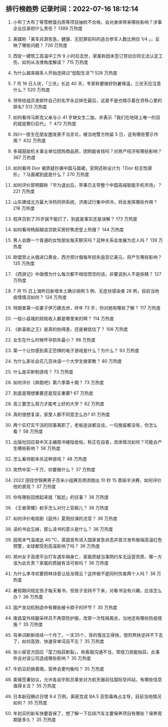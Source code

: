 
## 排行榜趋势 记录时间：2022-07-16 18:12:14
  
  1. 小布丁大布丁等雪糕蛋白质等项目抽检不合格，会对身体带来哪些影响？涉事企业应承担什么责任？ 1389 万热度
    
  2. 美媒称「美军兵源告急，健康、无犯罪前科的适合参军人数比例仅 1/4 」，反映了哪些问题？ 726 万热度
    
  3. 西安一建筑工高温中工作 9 小时后去世，家属称因未签订劳动合同无法认定工伤，如何从法律角度解读？ 715 万热度
    
  4. 为什么越来越多人开始选择过“低配生活”? 528 万热度
    
  5. 7 月 16 日入伏，「三伏」长达 40 天，专家称要做好防暑降温，三伏天应注意什么？ 520 万热度
    
  6. 领导给组员发邮件自己的名字永远排在最后，这是不是也暗示着在领导心里的排名? 513 万热度
    
  7. 如何看待马斯克父亲与小 41 岁继女生二胎，并表示「我们在地球上唯一的目的就是繁衍后代」？ 472 万热度
    
  8. 四川一医生在朋友圈发表不当言论，被当地警方拘留 5 日，这有哪些警示作用？ 432 万热度
    
  9. 多城鼓励机关事业单位团购商品房，团购能省钱吗？对房产经济有哪些影响？ 367 万热度
    
  10. 如何看待 Dior 被质疑抄袭中国马面裙，官网还称设计为「Dior 标志性廓形」？马面裙到底是什么？ 270 万热度
    
  11. 如何评价郭明錤称「华为退出后，苹果已主导整个中国高端智能手机市场」？ 221 万热度
    
  12. 山东建成北方最大冷热同供系统，济南试行集中供冷，将会发挥哪些作用？ 218 万热度
    
  13. 程序员到了35岁就不能打了，到底是事实还是误解？ 173 万热度
    
  14. 如何看待杨超越说贷款买房好焦虑登上热搜？ 144 万热度
    
  15. 男人会跟一个普通的女性朋友每天聊天吗？这种关系会发展为恋人吗？ 139 万热度
    
  16. 欧盟禁止从俄进口黄金，西方预计俄每年损失逾百亿美元，将产生哪些影响？ 135 万热度
    
  17. 《西游记》中唐僧为什么每次都不相信悟空的话，非要说别人不是妖精？ 127 万热度
    
  18. 7 月 15 日上海昨日新增本土确诊病例 5 例、无症状感染者 28 例，目前当地疫情情况如何？ 124 万热度
    
  19. 特朗普第一任妻子伊万娜去世，终年 73 岁，你对她有哪些了解？ 117 万热度
    
  20. 一般小县城的财政收入都是哪里来的啊？ 114 万热度
    
  21. 《新喜剧之王》是真的拍得差，还是被低估了？ 108 万热度
    
  22. 女生在什么时候怀孕损失最小？ 98 万热度
    
  23. 第一个让你感到真正恐惧的电子游戏是什么？为什么？ 93 万热度
    
  24. 为什么家长会花几百块请一个大学生做家教？ 80 万热度
    
  25. 什么是买断制游戏？ 73 万热度
    
  26. 如何评价《奔跑吧》第六季第十期？ 73 万热度
    
  27. 到底是理想重要还是现实重要? 67 万热度
    
  28. 高三要怎么努力才能考上好的大学？ 62 万热度
    
  29. 真的很想复读，家里人都不同意怎么办? 61 万热度
    
  30. 两个实打实干活的同事离职了，老板连谈都没谈，一句挽留都没有，你怎么看？ 58 万热度
    
  31. 出版社回应易中天主编图书被指低俗，称正在自查，具体情况如何？可能会产生哪些影响？ 56 万热度
    
  32. 怎么看待剧本杀这种游戏？ 48 万热度
    
  33. 突然中奖一千万，你要做什么？ 37 万热度
    
  34. 2022 田径世锦赛男子百米小组赛苏炳添跑出 10 秒 15 晋级半决赛，如何评价他的表现？ 37 万热度
    
  35. 你有哪些回想起来就「尴尬」的往事？ 36 万热度
    
  36. 《王者荣耀》射手怎么对付上官婉儿？ 36 万热度
    
  37. 如何评价电视剧《庭外》夏雨扮演的法官？ 36 万热度
    
  38. 读的书会忘掉，那么读书的意义是什么？ 36 万热度
    
  39. 因周末气温或达 40 ℃，英国宣布进入国家紧急状态并首次发布极端高温红色预警，全球都受到高温影响了吗？ 36 万热度
    
  40. 郑州女子高德平台打车遇车祸身亡，家属质疑当事网约车无运营资质，哪一方该为此负责？家属的质疑有法可依吗？ 36 万热度
    
  41. 为什么李寻欢要把林诗音让给龙啸云？这样做不是同时伤害两个人吗？ 36 万热度
    
  42. 暑假期间规定孩子每天看书，但孩子坚持不下来，对看书没有兴趣，应该怎么办？ 36 万热度
    
  43. 国产发动机制造中有哪些被卡脖子的环节？ 35 万热度
    
  44. 南昌室外核酸采样员不再穿防护服，改穿一次性隔离衣，当地还有哪些防疫措施？ 35 万热度
    
  45. 背单词断断续续一个月了，一天35个，背的慢且忘得快，很煎熬快坚持不下去了，如何高效、快速背单词且不忘？ 35 万热度
    
  46. 张小泉官方回应「菜刀拍蒜断裂」，称客服沟通不当，常规刀具能拍蒜，此事件会对该公司造成哪些影响？ 35 万热度
    
  47. 牛奶豆奶换着喝，营养会更均衡吗？ 35 万热度
    
  48. 美俄签署协议，允许各自宇航员乘坐对方航天器前往国际空间站，有哪些信息值得关注？ 35 万热度
    
  49. 日本新冠确诊日增 9.4 万例，奥密克戎 BA.5 亚型毒株占主导，目前当地情况如何？ 35 万热度
    
  50. 年初买的新车快要首保了，想了解一下后续汽车主要保养项目有哪些？保养周期是多久？ 35 万热度
    